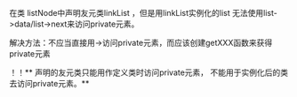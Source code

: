 在类 listNode中声明友元类linkList<T> ，但是用linkList<T>实例化的list 无法使用list->data/list->next来访问private元素。  

解决方法：不应当直接用->访问private元素，而应该创建getXXX函数来获得private元素  

！！** 声明的友元类只能用作定义类时访问private元素， 不能用于实例化后的类去访问private元素。**
